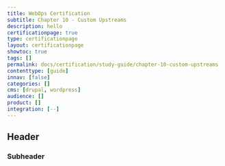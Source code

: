 ```yaml
---
title: WebOps Certification
subtitle: Chapter 10 - Custom Upstreams
description: hello
certificationpage: true
type: certificationpage
layout: certificationpage
showtoc: true
tags: []
permalink: docs/certification/study-guide/chapter-10-custom-upstreams
contenttype: [guide]
innav: [false]
categories: []
cms: [drupal, wordpress]
audience: []
product: []
integration: [--]
---
```


## Header
### Subheader
